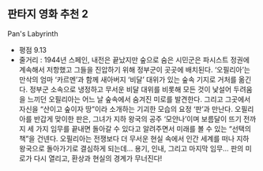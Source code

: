 ## 판타지 영화 추천 2
Pan's Labyrinth
- 평점 9.13
- 줄거리 : 1944년 스페인, 내전은 끝났지만 숲으로 숨은 시민군은 파시스트 정권에 계속해서 저항했고 그들을 진압하기 위해 정부군이 곳곳에 배치된다. ‘오필리아’는 만삭의 엄마 ‘카르멘’과 함께 새아버지 ‘비달’ 대위가 있는 숲속 기지로 거처를 옮긴다. 정부군 소속으로 냉정하고 무서운 비달 대위를 비롯해 모든 것이 낯설어 두려움을 느끼던 오필리아는 어느 날 숲속에서 숨겨진 미로를 발견한다. 그리고 그곳에서 자신을 “산이고 숲이자 땅”이라 소개하는 기괴한 모습의 요정 ‘판’과 만난다. 오필리아를 반갑게 맞이한 판은, 그녀가 지하 왕국의 공주 ‘모안나’이며 보름달이 뜨기 전까지 세 가지 임무를 끝내면 돌아갈 수 있다고 알려주면서 미래를 볼 수 있는 “선택의 책”을 건넨다. 오필리아는 전쟁보다 더 무서운 현실 속에서 인간 세계를 떠나 지하 왕국으로 돌아가기로 결심하게 되는데… 용기, 인내, 그리고 마지막 임무… 판의 미로가 다시 열리고, 환상과 현실의 경계가 무너진다!